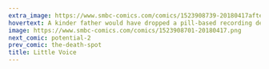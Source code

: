 ```yaml
---
extra_image: https://www.smbc-comics.com/comics/1523908739-20180417after.png
hovertext: A kinder father would have dropped a pill-based recording device into the kid's cereal every day or two.
image: https://www.smbc-comics.com/comics/1523908701-20180417.png
next_comic: potential-2
prev_comic: the-death-spot
title: Little Voice
---
```


